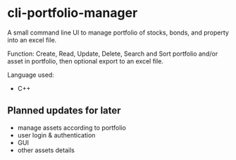 # cli-portfolio-manager
A small command line UI to manage portfolio of stocks, bonds, and property into an excel file. 

Function: Create, Read, Update, Delete, Search and Sort portfolio and/or asset in portfolio, then optional export to an excel file. 

Language used: 
- C++


## Planned updates for later

- manage assets according to portfolio
- user login & authentication
- GUI 
- other assets details 


